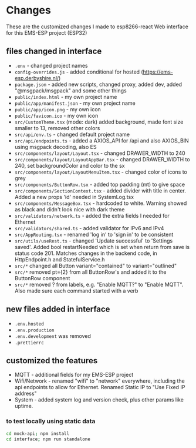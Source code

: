 # Changes

These are the customized changes I made to esp8266-react Web interface for this EMS-ESP project (ESP32)

## files changed in interface

- `.env` - changed project names
- `config-overrides.js` - added conditional for hosted (https://ems-esp.derbyshire.nl/)
- `package.json` - added new scripts, changed proxy, added dev, added "@msgpack/msgpack" and some other things
- `public/index.html` - my own project name
- `public/app/manifest.json` - my own project name
- `public/app/icon.png` - my own icon
- `public/favicon.ico` - my own icon
- `src/CustomTheme.tsx` (mode: dark) added background, made font size smaller to 13, removed other colors
- `src/api/env.ts` - changed default project name
- `src/api/endpoints.ts` - added a AXIOS_API for /api and also AXIOS_BIN using msgpack decoding, also ES
- `src/components/layout/Layout.tsx` - changed DRAWER_WIDTH to 240
- `src/components/layout/LayoutAppBar.tsx` - changed DRAWER_WIDTH to 240, set backgroundColor and color to the sx
- `src/components/layout/LayoutMenuItem.tsx` - changed color of icons to grey
- `src/components/ButtonRow.tsx` - added top padding (mt) to give space
- `src/components/SectionContext.tsx` - added divider with title in center. Added a new props 'id' needed in SystemLog.tsx
- `src/components/MessageBox.tsx` - hardcoded to white. Warning showed as black and didn't look nice with dark theme
- `src/validators/network.ts` - added the extra fields I needed for Ethernet
- `src/validators/shared.ts` - added validator for IPv6 and IPv4
- `src/AppRouting.tsx` - renamed 'log in' to 'sign in' to be consistent
- `src/utils/useRest.ts` - changed 'Update successful' to 'Settings saved'. Added bool restartNeeded which is set when return from save is status code 201. Matches changes in the backend code, in HttpEndpoint.h and StatefulService.h
- `src/*` changed all Button variant="contained" to variant="outlined"
- `src/*` removed pt={2} from all ButtonRow's and added it to the ButtonRow component
- `src/*` removed ? from labels, e.g. "Enable MQTT?" to "Enable MQTT". Also made sure each command started with a verb

## new files added in interface

- `.env.hosted`
- `.env.production`
- `.env.development` was removed
- `.prettierrc`

## customized the features

- MQTT - additional fields for my EMS-ESP project
- Wifi/Network - renamed "wifi" to "network" everywhere, including the api endpoints to allow for Ethernet. Renamed Static IP to "Use Fixed IP address"
- System - added system log and version check, plus other params like uptime.

### to test locally using static data

```sh
cd mock-api; npm install
cd interface; npm run standalone
```
